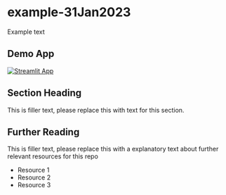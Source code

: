 # example-31Jan2023

Example text

## Demo App

[![Streamlit App](https://static.streamlit.io/badges/streamlit_badge_black_white.svg)](https://share.streamlit.io/dataprofessor/st-app/)

## Section Heading

This is filler text, please replace this with text for this section.

## Further Reading

This is filler text, please replace this with a explanatory text about further relevant resources for this repo
- Resource 1
- Resource 2
- Resource 3
